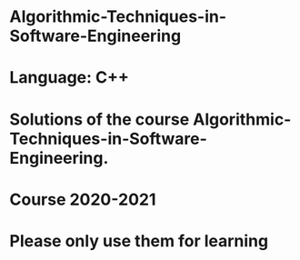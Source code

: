 # Algorithmic-Techniques-in-Software-Engineering
# Language: C++
# Solutions of the course Algorithmic-Techniques-in-Software-Engineering.
# Course 2020-2021
# Please only use them for learning
